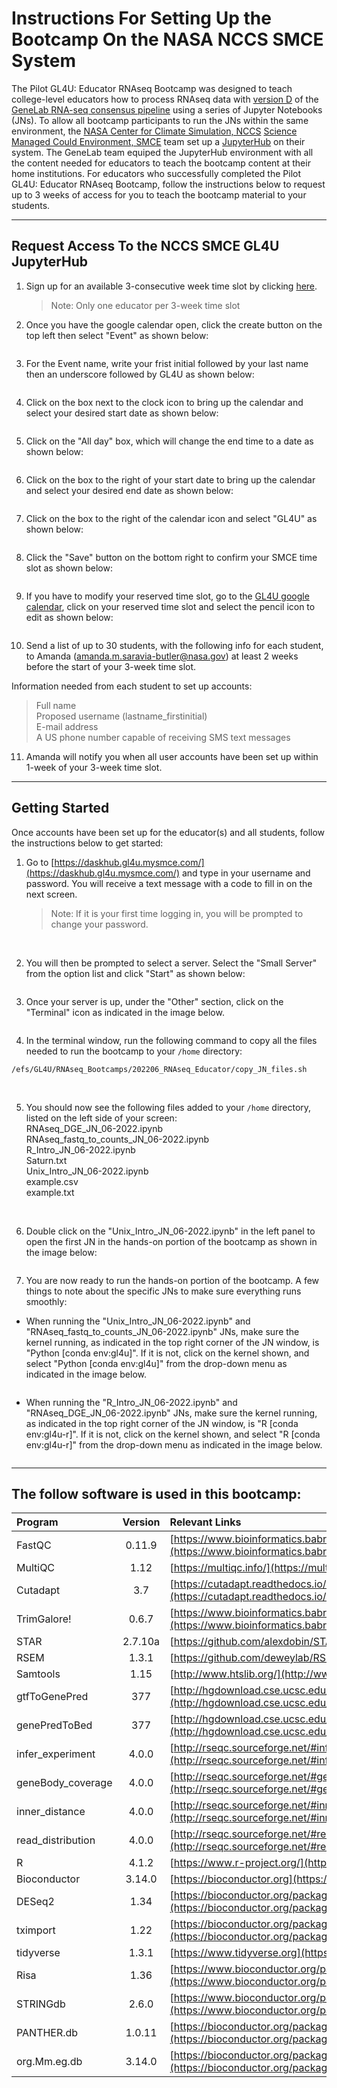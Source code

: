 # Instructions For Setting Up the Bootcamp On the NASA NCCS SMCE System 

The Pilot GL4U: Educator RNAseq Bootcamp was designed to teach college-level educators how to process RNAseq data with [version D](https://github.com/nasa/GeneLab_Data_Processing/blob/master/RNAseq/Pipeline_GL-DPPD-7101_Versions/GL-DPPD-7101-D.md) of the [GeneLab RNA-seq consensus pipeline](https://www.ncbi.nlm.nih.gov/pmc/articles/PMC8044432/) using a series of Jupyter Notebooks (JNs). To allow all bootcamp participants to run the JNs within the same environment, the [NASA Center for Climate Simulation, NCCS](https://www.nccs.nasa.gov/) [Science Managed Could Environment, SMCE](https://www.nccs.nasa.gov/systems/SMCE) team set up a [JupyterHub](https://jupyter.org/hub) on their system. The GeneLab team equiped the JupyterHub environment with all the content needed for educators to teach the bootcamp content at their home institutions. For educators who successfully completed the Pilot GL4U: Educator RNAseq Bootcamp, follow the instructions below to request up to 3 weeks of access for you to teach the bootcamp material to your students.     

---
## Request Access To the NCCS SMCE GL4U JupyterHub

1. Sign up for an available 3-consecutive week time slot by clicking [here](https://calendar.google.com/calendar/u/0?cid=a2k0Z2lpbWFjMHA0NmpwbmdyanFxYmtxdjBAZ3JvdXAuY2FsZW5kYXIuZ29vZ2xlLmNvbQ).
   > Note: Only one educator per 3-week time slot

2. Once you have the google calendar open, click the create button on the top left then select "Event" as shown below:

<img src="images/cal_create.png" align="center" alt=""/>

3. For the Event name, write your frist initial followed by your last name then an underscore followed by GL4U as shown below:

<img src="images/cal_name.png" align="center" alt=""/>

4. Click on the box next to the clock icon to bring up the calendar and select your desired start date as shown below:

<img src="images/cal_start.png" align="center" alt=""/>

5. Click on the "All day" box, which will change the end time to a date as shown below:

<img src="images/cal_allday.png" align="center" alt=""/>

6. Click on the box to the right of your start date to bring up the calendar and select your desired end date as shown below:

<img src="images/cal_end.png" align="center" alt=""/>

7. Click on the box to the right of the calendar icon and select "GL4U" as shown below:

<img src="images/cal_gl4u.png" align="center" alt=""/>

8. Click the "Save" button on the bottom right to confirm your SMCE time slot as shown below:

<img src="images/cal_save.png" align="center" alt=""/>

9. If you have to modify your reserved time slot, go to the [GL4U google calendar](https://calendar.google.com/calendar/u/0?cid=a2k0Z2lpbWFjMHA0NmpwbmdyanFxYmtxdjBAZ3JvdXAuY2FsZW5kYXIuZ29vZ2xlLmNvbQ), click on your reserved time slot and select the pencil icon to edit as shown below:

<img src="images/cal_edit.png" align="center" alt=""/>

10. Send a list of up to 30 students, with the following info for each student, to Amanda (amanda.m.saravia-butler@nasa.gov) at least 2 weeks before the start of your 3-week time slot. 

   Information needed from each student to set up accounts:
   > Full name  
   > Proposed username (lastname_firstinitial)   
   > E-mail address  
   > A US phone number capable of receiving SMS text messages   

11. Amanda will notify you when all user accounts have been set up within 1-week of your 3-week time slot.

---
## Getting Started

Once accounts have been set up for the educator(s) and all students, follow the instructions below to get started:

1. Go to [https://daskhub.gl4u.mysmce.com/](https://daskhub.gl4u.mysmce.com/) and type in your username and password. You will receive a text message with a code to fill in on the next screen.
   > Note: If it is your first time logging in, you will be prompted to change your password.

<br>

2. You will then be prompted to select a server. Select the "Small Server" from the option list and click "Start" as shown below:

<img src="images/server_options.png" align="center" alt=""/>

3. Once your server is up, under the "Other" section, click on the "Terminal" icon as indicated in the image below.

<img src="images/launcher_options.png" align="center" alt=""/>
  
<br>
  
4. In the terminal window, run the following command to copy all the files needed to run the bootcamp to your `/home` directory:

`/efs/GL4U/RNAseq_Bootcamps/202206_RNAseq_Educator/copy_JN_files.sh`
  
<br>
  
5. You should now see the following files added to your `/home` directory, listed on the left side of your screen:  
   RNAseq_DGE_JN_06-2022.ipynb  
   RNAseq_fastq_to_counts_JN_06-2022.ipynb   
   R_Intro_JN_06-2022.ipynb  
   Saturn.txt  
   Unix_Intro_JN_06-2022.ipynb  
   example.csv  
   example.txt  
  
<br>
  
6. Double click on the "Unix_Intro_JN_06-2022.ipynb" in the left panel to open the first JN in the hands-on portion of the bootcamp as shown in the image below:

<img src="images/JN_files.png" align="center" alt=""/> 
  
<br>
  
7. You are now ready to run the hands-on portion of the bootcamp. A few things to note about the specific JNs to make sure everything runs smoothly:  
  * When running the "Unix_Intro_JN_06-2022.ipynb" and "RNAseq_fastq_to_counts_JN_06-2022.ipynb" JNs, make sure the kernel running, as indicated in the top right corner of the JN window, is "Python [conda env:gl4u]". If it is not, click on the kernel shown, and select "Python [conda env:gl4u]" from the drop-down menu as indicated in the image below.

<img src="images/python_kernel.png" align="center" alt=""/>
  
<br>
  
   * When running the "R_Intro_JN_06-2022.ipynb" and "RNAseq_DGE_JN_06-2022.ipynb" JNs, make sure the kernel running, as indicated in the top right corner of the JN window, is "R [conda env:gl4u-r]". If it is not, click on the kernel shown, and select "R [conda env:gl4u-r]" from the drop-down menu as indicated in the image below.

<img src="images/R_kernel.png" align="center" alt=""/>
  
<br>
  
---
## The follow software is used in this bootcamp:

|Program|Version|Relevant Links|
|:------|:------:|:-------------|
|FastQC|0.11.9|[https://www.bioinformatics.babraham.ac.uk/projects/fastqc/](https://www.bioinformatics.babraham.ac.uk/projects/fastqc/)|
|MultiQC|1.12|[https://multiqc.info/](https://multiqc.info/)|
|Cutadapt|3.7|[https://cutadapt.readthedocs.io/en/stable/](https://cutadapt.readthedocs.io/en/stable/)|
|TrimGalore!|0.6.7|[https://www.bioinformatics.babraham.ac.uk/projects/trim_galore/](https://www.bioinformatics.babraham.ac.uk/projects/trim_galore/)|
|STAR|2.7.10a|[https://github.com/alexdobin/STAR](https://github.com/alexdobin/STAR)|
|RSEM|1.3.1|[https://github.com/deweylab/RSEM](https://github.com/deweylab/RSEM)|
|Samtools|1.15|[http://www.htslib.org/](http://www.htslib.org/)|
|gtfToGenePred|377|[http://hgdownload.cse.ucsc.edu/admin/exe/](http://hgdownload.cse.ucsc.edu/admin/exe/)|
|genePredToBed|377|[http://hgdownload.cse.ucsc.edu/admin/exe/](http://hgdownload.cse.ucsc.edu/admin/exe/)|
|infer_experiment|4.0.0|[http://rseqc.sourceforge.net/#infer-experiment-py](http://rseqc.sourceforge.net/#infer-experiment-py)|
|geneBody_coverage|4.0.0|[http://rseqc.sourceforge.net/#genebody-coverage-py](http://rseqc.sourceforge.net/#genebody-coverage-py)|
|inner_distance|4.0.0|[http://rseqc.sourceforge.net/#inner-distance-py](http://rseqc.sourceforge.net/#inner-distance-py)|
|read_distribution|4.0.0|[http://rseqc.sourceforge.net/#read-distribution-py](http://rseqc.sourceforge.net/#read-distribution-py)|
|R|4.1.2|[https://www.r-project.org/](https://www.r-project.org/)|
|Bioconductor|3.14.0|[https://bioconductor.org](https://bioconductor.org)|
|DESeq2|1.34|[https://bioconductor.org/packages/release/bioc/html/DESeq2.html](https://bioconductor.org/packages/release/bioc/html/DESeq2.html)|
|tximport|1.22|[https://bioconductor.org/packages/release/bioc/html/tximport.html](https://bioconductor.org/packages/release/bioc/html/tximport.html)|
|tidyverse|1.3.1|[https://www.tidyverse.org](https://www.tidyverse.org)|
|Risa|1.36|[https://www.bioconductor.org/packages/release/bioc/html/Risa.html](https://www.bioconductor.org/packages/release/bioc/html/Risa.html)|
|STRINGdb|2.6.0|[https://www.bioconductor.org/packages/release/bioc/html/STRINGdb.html](https://www.bioconductor.org/packages/release/bioc/html/STRINGdb.html)|
|PANTHER.db|1.0.11|[https://bioconductor.org/packages/release/data/annotation/html/PANTHER.db.html](https://bioconductor.org/packages/release/data/annotation/html/PANTHER.db.html)|
|org.Mm.eg.db|3.14.0|[https://bioconductor.org/packages/release/data/annotation/html/org.Mm.eg.db.html](https://bioconductor.org/packages/release/data/annotation/html/org.Mm.eg.db.html)|

